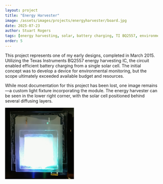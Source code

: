 ```yaml
---
layout: project
title: "Energy Harvester"
image: /assets/images/projects/energyharvester/board.jpg
date: 2025-07-23
author: Stuart Rogers
tags: [energy harvesting, solar, battery charging, TI BQ2557, environmental monitoring, hardware design]
order: 5
---
```


This project represents one of my early designs, completed in March 2015. Utilizing the Texas Instruments BQ2557 energy harvesting IC, the circuit enabled efficient battery charging from a single solar cell. The initial concept was to develop a device for environmental monitoring, but the scope ultimately exceeded available budget and resources.

While most documentation for this project has been lost, one image remains—a custom light fixture incorporating the module. The energy harvester can be seen in the lower right corner, with the solar cell positioned behind several diffusing layers.

<img src="/assets/images/projects/energyharvester/walllight.jpg" alt="Weird Light" style="width:45%;">


